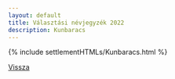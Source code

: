 ```yaml
---
layout: default
title: Választási névjegyzék 2022
description: Kunbaracs
---
```


{% include settlementHTMLs/Kunbaracs.html %}

[Vissza](./)